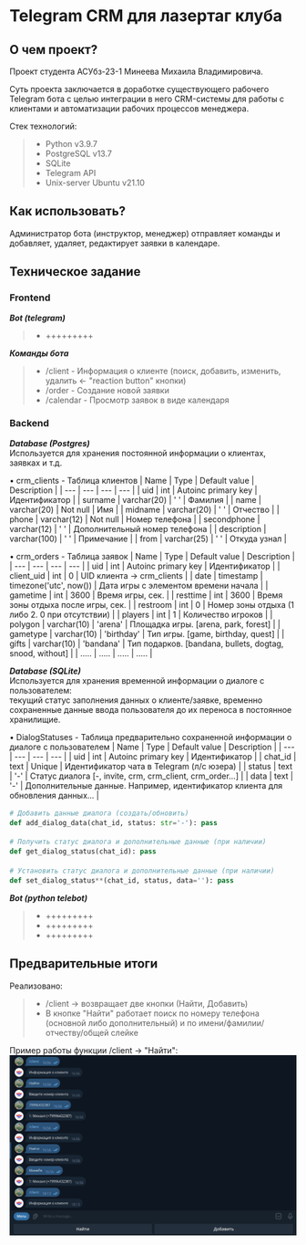 # Telegram CRM для лазертаг клуба

## О чем проект?
Проект студента АСУбз-23-1 Минеева Михаила Владимировича.

Суть проекта заключается в доработке существующего рабочего Telegram бота с целью интеграции
в него CRM-системы для работы с клиентами и автоматизации рабочих процессов менеджера.

Стек технологий:
> - Python v3.9.7
> - PostgreSQL v13.7
> - SQLite
> - Telegram API
> - Unix-server Ubuntu v21.10

## Как использовать?
Администратор бота (инструктор, менеджер) отправляет команды и добавляет, удаляет, редактирует заявки в календаре.


## Техническое задание
### Frontend 
***Bot (telegram)***
> - +++++++++

***Команды бота***
> - /client - Информация о клиенте (поиск, добавить, изменить, удалить <- "reaction button" кнопки)
> - /order - Создание новой заявки
> - /calendar - Просмотр заявок в виде календаря


### Backend  
***Database (Postgres)***  
Используется для хранения постоянной информации о клиентах, заявках и т.д.
  
• crm_clients - Таблица клиентов
| Name | Type | Default value | Description |
| --- | --- | --- | --- |
| uid | int | Autoinc primary key | Идентификатор |
| surname | varchar(20) | ' ' | Фамилия |
| name | varchar(20) | Not null | Имя |
| midname | varchar(20) | ' ' | Отчество |
| phone | varchar(12) | Not null | Номер телефона |
| secondphone | varchar(12) | ' ' | Дополнительный номер телефона |
| description | varchar(100) | ' ' | Примечание |
| from | varchar(25) | ' ' | Откуда узнал |
	


• crm_orders - Таблица заявок
| Name | Type | Default value | Description |
| --- | --- | --- | --- |
| uid | int | Autoinc primary key | Идентификатор |
| client_uid | int | 0 | UID клиента -> crm_clients |
| date | timestamp | timezone('utc', now()) | Дата игры с элементом времени начала |
| gametime | int | 3600 | Время игры, сек. |
| resttime | int | 3600 | Время зоны отдыха после игры, сек. |
| restroom | int | 0 | Номер зоны отдыха (1 либо 2. 0 при отсутствии) |
| players | int | 1 | Количество игроков |
| polygon | varchar(10) | 'arena' | Площадка игры. [arena, park, forest] |
| gametype | varchar(10) | 'birthday' | Тип игры. [game, birthday, quest] |
| gifts | varchar(10) | 'bandana' | Тип подарков. [bandana, bullets, dogtag, snood, without] |
| ..... | ..... | ..... | ..... |
	


***Database (SQLite)***  
Используется для хранения временной информации о диалоге с пользователем:  
текущий статус заполнения данных о клиенте/заявке, временно сохраненные данные ввода пользователя до их переноса в постоянное хранилищие.  
  
• DialogStatuses - Таблица предварительно сохраненной информации о диалоге с пользователем
| Name | Type | Default value | Description |
| --- | --- | --- | --- |
| uid | int | Autoinc primary key | Идентификатор |
| chat_id | text | Unique | Идентификатор чата в Telegram (л/с юзера) |
| status | text | '-' | Статус диалога [-, invite, crm, crm_client, crm_order...] |
| data | text | '-' | Дополнительные данные. Например, идентификатор клиента для обновления данных... |

```python
# Добавить данные диалога (создать/обновить)
def add_dialog_data(chat_id, status: str='-'): pass

# Получить статус диалога и дополнительные данные (при наличии)
def get_dialog_status(chat_id): pass

# Установить статус диалога и дополнительные данные (при наличии)
def set_dialog_status**(chat_id, status, data=''): pass
```
	


***Bot (python telebot)***
> - +++++++++
> - +++++++++
> - +++++++++

 
 ## Предварительные итоги

Реализовано:
> - /client -> возвращает две кнопки (Найти, Добавить)
> - В кнопке "Найти" работает поиск по номеру телефона (основной либо дополнительный) и по имени/фамилии/отчеству/общей слейке
  
 Пример работы функции /client -> "Найти":
![График](https://github.com/mixno373/vtk_tlgbot/blob/main/reports/client_find_1.png?raw=true)  
